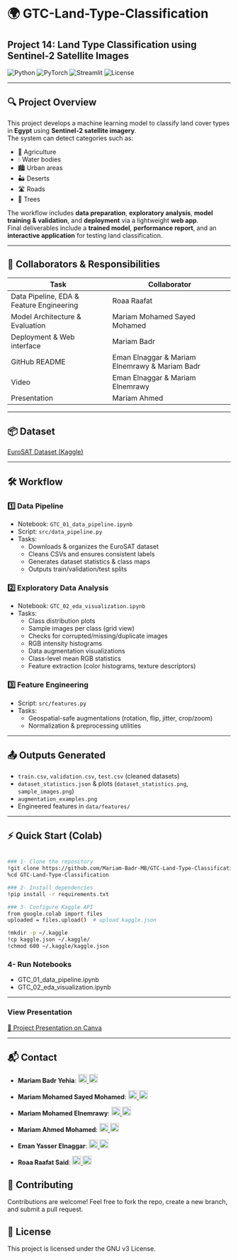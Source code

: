# 🌍 GTC-Land-Type-Classification
## Project 14: Land Type Classification using Sentinel-2 Satellite Images

![Python](https://img.shields.io/badge/Python-3.10-blue?style=flat-square)
![PyTorch](https://img.shields.io/badge/PyTorch-2.1-red?style=flat-square)
![Streamlit](https://img.shields.io/badge/Streamlit-1.28-orange?style=flat-square)
![License](https://img.shields.io/badge/License-MIT-green?style=flat-square)

---

## 🔍 Project Overview
This project develops a machine learning model to classify land cover types in **Egypt** using **Sentinel-2 satellite imagery**.  
The system can detect categories such as:

- 🌾 Agriculture  
- 💧 Water bodies  
- 🏙️ Urban areas  
- 🏜️ Deserts  
- 🛣️ Roads  
- 🌳 Trees

The workflow includes **data preparation**, **exploratory analysis**, **model training & validation**, and **deployment** via a lightweight **web app**.  
Final deliverables include a **trained model**, **performance report**, and an **interactive application** for testing land classification.

---

## 👥 Collaborators & Responsibilities
| Task | Collaborator |
|------|-------------|
| Data Pipeline, EDA & Feature Engineering | Roaa Raafat |
| Model Architecture & Evaluation | Mariam Mohamed Sayed Mohamed |
| Deployment & Web interface | Mariam Badr |
| GitHub README | Eman Elnaggar & Mariam Elnemrawy & Mariam Badr |
| Video | Eman Elnaggar & Mariam Elnemrawy |
| Presentation | Mariam Ahmed |

---

## 📦 Dataset
[EuroSAT Dataset (Kaggle)](https://www.kaggle.com/datasets/apollo2506/eurosat-dataset)

---

## 🛠️ Workflow

### 1️⃣ Data Pipeline
- Notebook: `GTC_01_data_pipeline.ipynb`  
- Script: `src/data_pipeline.py`  
- Tasks:
  - Downloads & organizes the EuroSAT dataset  
  - Cleans CSVs and ensures consistent labels  
  - Generates dataset statistics & class maps  
  - Outputs train/validation/test splits  

### 2️⃣ Exploratory Data Analysis
- Notebook: `GTC_02_eda_visualization.ipynb`  
- Tasks:
  - Class distribution plots  
  - Sample images per class (grid view)  
  - Checks for corrupted/missing/duplicate images  
  - RGB intensity histograms  
  - Data augmentation visualizations  
  - Class-level mean RGB statistics  
  - Feature extraction (color histograms, texture descriptors)  

### 3️⃣ Feature Engineering
- Script: `src/features.py`  
- Tasks:
  - Geospatial-safe augmentations (rotation, flip, jitter, crop/zoom)  
  - Normalization & preprocessing utilities  

---

## 📤 Outputs Generated
- `train.csv`, `validation.csv`, `test.csv` (cleaned datasets)  
- `dataset_statistics.json` & plots (`dataset_statistics.png`, `sample_images.png`)  
- `augmentation_examples.png`  
- Engineered features in `data/features/`

---

## ⚡ Quick Start (Colab)
```bash

### 1- Clone the repository
!git clone https://github.com/Mariam-Badr-MB/GTC-Land-Type-Classification.git
%cd GTC-Land-Type-Classification

### 2- Install dependencies
!pip install -r requirements.txt

### 3- Configure Kaggle API
from google.colab import files
uploaded = files.upload()  # upload kaggle.json

!mkdir -p ~/.kaggle
!cp kaggle.json ~/.kaggle/
!chmod 600 ~/.kaggle/kaggle.json

```

### 4- Run Notebooks
 - GTC_01_data_pipeline.ipynb
 - GTC_02_eda_visualization.ipynb

--- 

###  View Presentation
[🎨 Project Presentation on Canva](https://www.canva.com/design/DAG0Dh60JoA/yx_ZVqEv5-SEXtxBMFXqUg/edit?utm_content=DAG0Dh60JoA&utm_campaign=designshare&utm_medium=link2&utm_source=sharebutton)

---


## 📬 Contact
- **Mariam Badr Yehia**: 
  <a href="https://github.com/Mariam-Badr-MB" target="_blank">
    <img src="https://cdn.jsdelivr.net/npm/simple-icons@v9/icons/github.svg" alt="GitHub" width="20"/>
  </a>
  <a href="https://www.linkedin.com/in/mariambadr13/" target="_blank">
    <img src="https://cdn.jsdelivr.net/npm/simple-icons@v9/icons/linkedin.svg" alt="LinkedIn" width="20"/>
  </a>

- **Mariam Mohamed Sayed Mohamed**: 
  <a href="https://github.com/mariam-29" target="_blank">
    <img src="https://cdn.jsdelivr.net/npm/simple-icons@v9/icons/github.svg" alt="GitHub" width="20"/>
  </a>
  <a href="https://www.linkedin.com/in/mariam-elsherif-a61098353/" target="_blank">
    <img src="https://cdn.jsdelivr.net/npm/simple-icons@v9/icons/linkedin.svg" alt="LinkedIn" width="20"/>
  </a>

- **Mariam Mohamed Elnemrawy**: 
  <a href="https://github.com/mariamelnemrawy" target="_blank">
    <img src="https://cdn.jsdelivr.net/npm/simple-icons@v9/icons/github.svg" alt="GitHub" width="20"/>
  </a>
  <a href="https://www.linkedin.com/in/mariam-elnemrawy-0213b92b5?utm_source=share&utm_campaign=share_via&utm_content=profile&utm_medium=ios_app" target="_blank">
    <img src="https://cdn.jsdelivr.net/npm/simple-icons@v9/icons/linkedin.svg" alt="LinkedIn" width="20"/>
  </a>

- **Mariam Ahmed Mohamed**: 
  <a href="https://github.com/engmariamahmed04" target="_blank">
    <img src="https://cdn.jsdelivr.net/npm/simple-icons@v9/icons/github.svg" alt="GitHub" width="20"/>
  </a>
  <a href="https://www.linkedin.com/in/mariam-a-hassan/" target="_blank">
    <img src="https://cdn.jsdelivr.net/npm/simple-icons@v9/icons/linkedin.svg" alt="LinkedIn" width="20"/>
  </a>

- **Eman Yasser Elnaggar**: 
  <a href="https://github.com/Eman-elnagggar/" target="_blank">
    <img src="https://cdn.jsdelivr.net/npm/simple-icons@v9/icons/github.svg" alt="GitHub" width="20"/>
  </a>
  <a href="https://www.linkedin.com/in/eman-elnaggar-6529a72b8/" target="_blank">
    <img src="https://cdn.jsdelivr.net/npm/simple-icons@v9/icons/linkedin.svg" alt="LinkedIn" width="20"/>
  </a>

- **Roaa Raafat Said**: 
  <a href="https://github.com/roaa-838" target="_blank">
    <img src="https://cdn.jsdelivr.net/npm/simple-icons@v9/icons/github.svg" alt="GitHub" width="20"/>
  </a>
  <a href="https://www.linkedin.com/in/roaa-raafat" target="_blank">
    <img src="https://cdn.jsdelivr.net/npm/simple-icons@v9/icons/linkedin.svg" alt="LinkedIn" width="20"/>
  </a>

## 🤝 Contributing
Contributions are welcome! Feel free to fork the repo, create a new branch, and submit a pull request.

## 📜 License
This project is licensed under the GNU v3 License.
